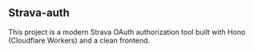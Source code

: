 ## Strava-auth
This project is a modern Strava OAuth authorization tool built with Hono (Cloudflare Workers) and a clean frontend.